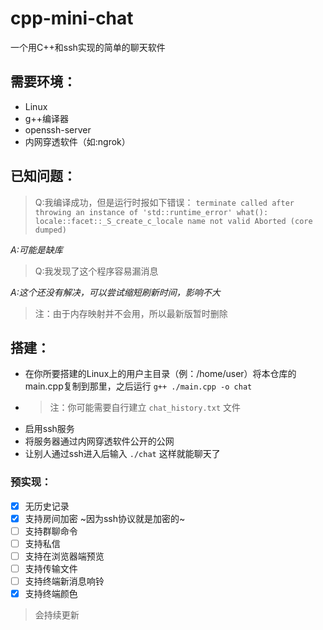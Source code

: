 # cpp-mini-chat
一个用C++和ssh实现的简单的聊天软件
## 需要环境：
- Linux
- g++编译器
- openssh-server
- 内网穿透软件（如:ngrok）

## 已知问题：
> Q:我编译成功，但是运行时报如下错误： `terminate called after throwing an instance of 'std::runtime_error'
  what():  locale::facet::_S_create_c_locale name not valid
Aborted (core dumped)
`

 *A:可能是缺库*

 > Q:我发现了这个程序容易漏消息

*A:这个还没有解决，可以尝试缩短刷新时间，影响不大*
> 注：由于内存映射并不会用，所以最新版暂时删除
## 搭建：
- 在你所要搭建的Linux上的用户主目录（例：/home/user）将本仓库的main.cpp复制到那里，之后运行 `g++ ./main.cpp -o chat`
- > 注：你可能需要自行建立 `chat_history.txt` 文件
- 启用ssh服务
- 将服务器通过内网穿透软件公开的公网
- 让别人通过ssh进入后输入 `./chat` 这样就能聊天了

### 预实现：
- [x] 无历史记录
- [x] 支持房间加密 ~因为ssh协议就是加密的~
- [ ] 支持群聊命令
- [ ] 支持私信
- [ ] 支持在浏览器端预览
- [ ] 支持传输文件
- [ ] 支持终端新消息响铃
- [x] 支持终端颜色

> 会持续更新

